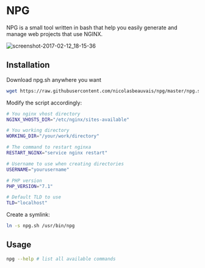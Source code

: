 # NPG

NPG is a small tool written in bash that help you easily generate and manage web projects that use NGINX.

![screenshot-2017-02-12_18-15-36](https://cloud.githubusercontent.com/assets/2951704/22864331/b6169010-f14f-11e6-97d8-aaa3b9f297d6.png)


## Installation

Download npg.sh anywhere you want
```bash
wget https://raw.githubusercontent.com/nicolasbeauvais/npg/master/npg.sh
```

Modify the script accordingly:
```bash
# You nginx vhost directory
NGINX_VHOSTS_DIR="/etc/nginx/sites-available"

# You working directory
WORKING_DIR="/your/work/directory"

# The command to restart nginxa
RESTART_NGINX="service nginx restart"

# Username to use when creating directories
USERNAME="yourusername"

# PHP version
PHP_VERSION="7.1"

# Default TLD to use
TLD="localhost"
```

Create a symlink:
```bash
ln -s npg.sh /usr/bin/npg
```

## Usage

```bash
npg --help # list all available commands
```
